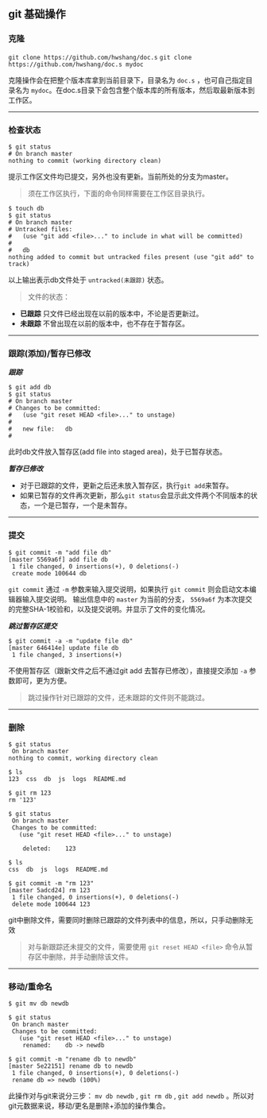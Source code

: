 ## git 基础操作

### 克隆
`git clone https://github.com/hwshang/doc.s` 
`git clone https://github.com/hwshang/doc.s mydoc`

克隆操作会在把整个版本库拿到当前目录下，目录名为 `doc.s` ，也可自己指定目录名为 `mydoc`。在doc.s目录下会包含整个版本库的所有版本，然后取最新版本到工作区。

---

### 检查状态

```
$ git status
# On branch master
nothing to commit (working directory clean)
```
提示工作区文件均已提交，另外也没有更新。当前所处的分支为master。
> 须在工作区执行，下面的命令同样需要在工作区目录执行。

```
$ touch db
$ git status
# On branch master
# Untracked files:
#   (use "git add <file>..." to include in what will be committed)
#
#	db
nothing added to commit but untracked files present (use "git add" to track)
```
以上输出表示db文件处于 `untracked(未跟踪)` 状态。

> 文件的状态：
- **已跟踪**  只文件已经出现在以前的版本中，不论是否更新过。
- **未跟踪**  不曾出现在以前的版本中，也不存在于暂存区。

---

### 跟踪(添加)/暂存已修改

***跟踪***

```
$ git add db
$ git status
# On branch master
# Changes to be committed:
#   (use "git reset HEAD <file>..." to unstage)
#
#	new file:   db
#
```

此时db文件放入暂存区(add file into staged area)，处于已暂存状态。

***暂存已修改***

* 对于已跟踪的文件，更新之后还未放入暂存区，执行`git add`来暂存。
* 如果已暂存的文件再次更新，那么`git status`会显示此文件两个不同版本的状态，一个是已暂存，一个是未暂存。

---

### 提交

```
$ git commit -m "add file db"
[master 5569a6f] add file db
 1 file changed, 0 insertions(+), 0 deletions(-)
 create mode 100644 db
```

`git commit` 通过 `-m` 参数来输入提交说明，如果执行 `git commit` 则会启动文本编辑器输入提交说明。
输出信息中的 `master` 为当前的分支， `5569a6f` 为本次提交的完整SHA-1校验和，以及提交说明。并显示了文件的变化情况。

***跳过暂存区提交***

```
$ git commit -a -m "update file db"
[master 646414e] update file db
 1 file changed, 3 insertions(+)
```

不使用暂存区（跟新文件之后不通过git add 去暂存已修改），直接提交添加 `-a` 参数即可，更为方便。

> 跳过操作针对已跟踪的文件，还未跟踪的文件则不能跳过。

---

### 删除

```
$ git status
 On branch master
nothing to commit, working directory clean

$ ls
123  css  db  js  logs  README.md

$ git rm 123
rm '123'

$ git status
 On branch master
 Changes to be committed:
   (use "git reset HEAD <file>..." to unstage)

	deleted:    123

$ ls
css  db  js  logs  README.md

$ git commit -m "rm 123"
[master 5adcd24] rm 123
 1 file changed, 0 insertions(+), 0 deletions(-)
 delete mode 100644 123
```

git中删除文件，需要同时删除已跟踪的文件列表中的信息，所以，只手动删除无效
> 对与新跟踪还未提交的文件，需要使用 `git reset HEAD <file>` 命令从暂存区中删除，并手动删除该文件。

---

### 移动/重命名

```
$ git mv db newdb

$ git status
 On branch master
 Changes to be committed:
   (use "git reset HEAD <file>..." to unstage)
	renamed:    db -> newdb
	
$ git commit -m "rename db to newdb"
[master 5e22151] rename db to newdb
 1 file changed, 0 insertions(+), 0 deletions(-)
 rename db => newdb (100%)
```

此操作对与git来说分三步： `mv db newdb` , `git rm db` , `git add newdb` 。所以对git元数据来说，移动/更名是删除+添加的操作集合。
